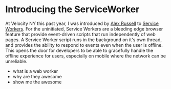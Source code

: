 # Introducing the ServiceWorker

At Velocity NY this past year, I was introduced by [Alex Russell][2] to
[Service Workers][1]. For the uninitiated, Service Workers are a bleeding edge
browser feature that provide event-driven scripts that run independently of web
pages. A Service Worker script runs in the background on it's own thread,
and provides the ability to respond to events even when the user is offline.
This opens the door for developers to be able to gracefully handle the offline
experience for users, especially on mobile where the network can be unreliable.

- what is a web worker
- why are they awesome
- show me the awesome


[1]: http://velocityconf.com/velocityny2014/public/schedule/detail/35821
[2]: https://twitter.com/slightlylate
[3]: https://slightlyoff.github.io/ServiceWorker/spec/service_worker/index.html
[4]: http://www.html5rocks.com/en/tutorials/service-worker/introduction/
[5]: https://github.com/GoogleChrome/samples/tree/gh-pages/service-worker
[6]: https://github.com/slightlyoff/ServiceWorker/blob/master/explainer.md
